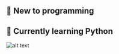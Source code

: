 ## 🌱 New to programming
## 🐍 Currently learning Python

![alt text]([http://url/to/img.png](https://external-content.duckduckgo.com/iu/?u=https%3A%2F%2Fotakuusamagazine.com%2Fwp-content%2Fuploads%2F2021%2F10%2Fhunter-x-hunter2011.jpeg&f=1&nofb=1&ipt=741d80ffcbb8113984affee257a7e121160e6f3bfa002e6d946be495c9fbab27&ipo=images))

<!--
**bluecrowfoot/bluecrowfoot** is a ✨ _special_ ✨ repository because its `README.md` (this file) appears on your GitHub profile.

Here are some ideas to get you started:

- 🔭 I’m currently working on ...
- 🌱 I’m currently learning ...
- 👯 I’m looking to collaborate on ...
- 🤔 I’m looking for help with ...
- 💬 Ask me about ...
- 📫 How to reach me: ...
- 😄 Pronouns: ...
- ⚡ Fun fact: ...
-->
